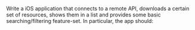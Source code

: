 Write a iOS application that connects to a remote API, downloads a certain set of resources, shows them in a list and provides some basic searching/filtering feature-set. In particular, the app should: